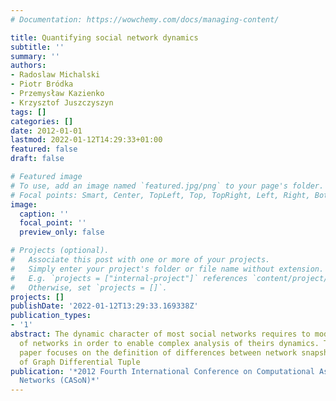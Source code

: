 ```yaml
---
# Documentation: https://wowchemy.com/docs/managing-content/

title: Quantifying social network dynamics
subtitle: ''
summary: ''
authors:
- Radoslaw Michalski
- Piotr Bródka
- Przemysław Kazienko
- Krzysztof Juszczyszyn
tags: []
categories: []
date: 2012-01-01
lastmod: 2022-01-12T14:29:33+01:00
featured: false
draft: false

# Featured image
# To use, add an image named `featured.jpg/png` to your page's folder.
# Focal points: Smart, Center, TopLeft, Top, TopRight, Left, Right, BottomLeft, Bottom, BottomRight.
image:
  caption: ''
  focal_point: ''
  preview_only: false

# Projects (optional).
#   Associate this post with one or more of your projects.
#   Simply enter your project's folder or file name without extension.
#   E.g. `projects = ["internal-project"]` references `content/project/deep-learning/index.md`.
#   Otherwise, set `projects = []`.
projects: []
publishDate: '2022-01-12T13:29:33.169338Z'
publication_types:
- '1'
abstract: The dynamic character of most social networks requires to model evolution
  of networks in order to enable complex analysis of theirs dynamics. The following
  paper focuses on the definition of differences between network snapshots by means
  of Graph Differential Tuple
publication: '*2012 Fourth International Conference on Computational Aspects of Social
  Networks (CASoN)*'
---
```

